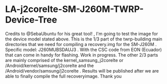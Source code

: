 # LA-j2corelte-SM-J260M-TWRP-Device-Tree
Credits to @SebaUbuntu for his great tool! , I'm going to test the image for the device model stated above.
This is the 1/3 part of the twrp-building main directories that we need for compiling a recovery.img for the SM-J260M . Specific model: J260MUBSDAUJ3 . With the CSC code from EON (Ecuador) that can come in handy for flashing.
Work in progress. The other 2/3 parts are mainly comprised of the kernel_samsung_j2corelte or /Android/kernel/samsung/j2corelte and the /Android/vendor/samsung/j2corelte . Results will be published after we are able to finally compile the full recoveryimage. Thank you 

